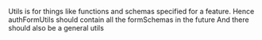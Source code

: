 Utils is for things like functions and schemas specified for a feature. Hence authFormUtils should contain all the formSchemas in the future
And there should also be a general utils
